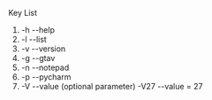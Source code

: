 Key List
1. -h --help
2. -l --list
3. -v --version
4. -g --gtav
5. -n --notepad
6. -p --pycharm
7. -V --value (optional parameter) -V27 --value = 27
